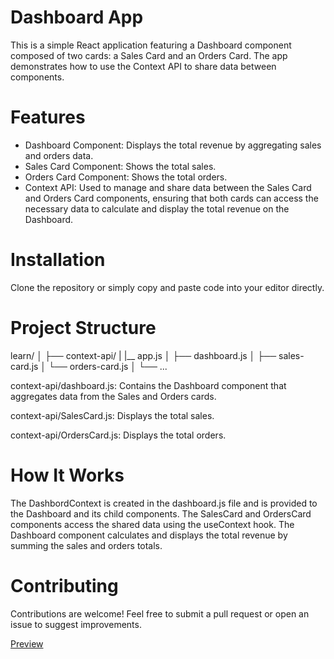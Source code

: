 # Dashboard App

This is a simple React application featuring a Dashboard component composed of two cards: a Sales Card and an Orders Card. The app demonstrates how to use the Context API to share data between components.

# Features

- Dashboard Component: Displays the total revenue by aggregating sales and orders data.
- Sales Card Component: Shows the total sales.
- Orders Card Component: Shows the total orders.
- Context API: Used to manage and share data between the Sales Card and Orders Card components, ensuring that both cards can access the necessary data to calculate and display the total revenue on the Dashboard.

# Installation

Clone the repository or simply copy and paste code into your editor directly.

# Project Structure

learn/
│
├── context-api/
|   |__ app.js
│   ├── dashboard.js
│   ├── sales-card.js
│   └── orders-card.js
│
└── ...


context-api/dashboard.js: Contains the Dashboard component that aggregates data from the Sales and Orders cards.

context-api/SalesCard.js: Displays the total sales.

context-api/OrdersCard.js: Displays the total orders.

# How It Works

The DashbordContext is created in the dashboard.js file and is provided to the Dashboard and its child components.
The SalesCard and OrdersCard components access the shared data using the useContext hook.
The Dashboard component calculates and displays the total revenue by summing the sales and orders totals.

# Contributing
Contributions are welcome! Feel free to submit a pull request or open an issue to suggest improvements.

[Preview](./basic-dashboard.png)
